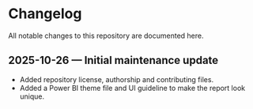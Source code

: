# Changelog

All notable changes to this repository are documented here.

## 2025-10-26 — Initial maintenance update
- Added repository license, authorship and contributing files.
- Added a Power BI theme file and UI guideline to make the report look unique.